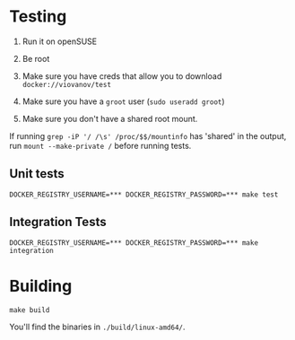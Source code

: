 
# Testing

1. Run it on openSUSE

2. Be root

3. Make sure you have creds that allow you to download `docker://viovanov/test`

4. Make sure you have a `groot` user (`sudo useradd groot`)

5. Make sure you don't have a shared root mount.

If running `grep -iP '/ /\s' /proc/$$/mountinfo` has 'shared' in the output, run
`mount --make-private /` before running tests.


## Unit tests

```
DOCKER_REGISTRY_USERNAME=*** DOCKER_REGISTRY_PASSWORD=*** make test
```

## Integration Tests

```
DOCKER_REGISTRY_USERNAME=*** DOCKER_REGISTRY_PASSWORD=*** make integration
```

# Building

```
make build
```

You'll find the binaries in `./build/linux-amd64/`.
